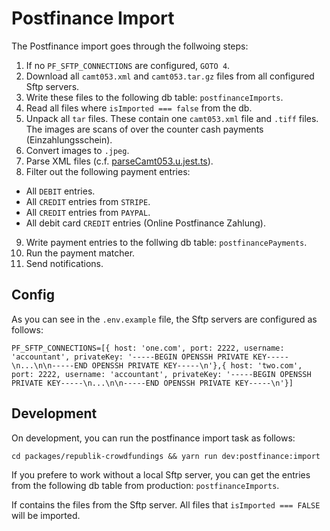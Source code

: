 # Postfinance Import

The Postfinance import goes through the follwoing steps:

1. If no `PF_SFTP_CONNECTIONS` are configured, `GOTO 4`.
2. Download all `camt053.xml` and `camt053.tar.gz` files from all configured Sftp servers.
3. Write these files to the following db table: `postfinanceImports`.
4. Read all files where `isImported === false` from the db.
5. Unpack all `tar` files. These contain one `camt053.xml` file and `.tiff` files. The images are scans of over the counter cash payments (Einzahlungsschein).
6. Convert images to `.jpeg`.
7. Parse XML files (c.f. [parseCamt053.u.jest.ts](parseCamt053.u.jest.ts)).
8. Filter out the following payment entries:

- All `DEBIT` entries.
- All `CREDIT` entries from `STRIPE`.
- All `CREDIT` entries from `PAYPAL`.
- All debit card `CREDIT` entries (Online Postfinance Zahlung).

9. Write payment entries to the follwing db table: `postfinancePayments`.
10. Run the payment matcher.
11. Send notifications.

## Config

As you can see in the `.env.example` file, the Sftp servers are configured as follows:

```
PF_SFTP_CONNECTIONS=[{ host: 'one.com', port: 2222, username: 'accountant', privateKey: '-----BEGIN OPENSSH PRIVATE KEY-----\n...\n\n-----END OPENSSH PRIVATE KEY-----\n'},{ host: 'two.com', port: 2222, username: 'accountant', privateKey: '-----BEGIN OPENSSH PRIVATE KEY-----\n...\n\n-----END OPENSSH PRIVATE KEY-----\n'}]
```

## Development

On development, you can run the postfinance import task as follows:

```
cd packages/republik-crowdfundings && yarn run dev:postfinance:import
```

If you prefere to work without a local Sftp server, you can get
the entries from the following db table from production: `postfinanceImports`.

If contains the files from the Sftp server. All files that `isImported === FALSE`
will be imported.
